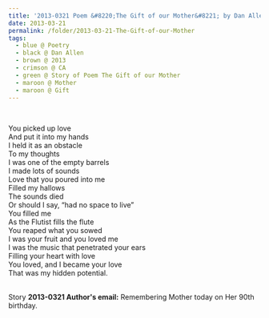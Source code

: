 ```yaml
---
title: '2013-0321 Poem &#8220;The Gift of our Mother&#8221; by Dan Allen'
date: 2013-03-21
permalink: /folder/2013-03-21-The-Gift-of-our-Mother
tags:
  - blue @ Poetry
  - black @ Dan Allen
  - brown @ 2013
  - crimson @ CA
  - green @ Story of Poem The Gift of our Mother
  - maroon @ Mother
  - maroon @ Gift
---
```


<br>

<p>
You picked up love<br>
And put it into my hands<br>
I held it as an obstacle<br>
To my thoughts<br>
I was one of the empty barrels<br>
I made lots of sounds<br>
Love that you poured into me<br>
Filled my hallows<br>
The sounds died<br>
Or should I say, “had no space to live”<br>
You filled me<br>
As the Flutist fills the flute<br>
You reaped what you sowed<br>
I was your fruit and you loved me<br>
I was the music that penetrated your ears<br>
Filling your heart with love<br>
You loved, and I became your love<br>
That was my hidden potential.<br>
</p>

<br>

<wave-list>
<list-title color="DarkSeaGreen" width="40">Story</list-title>
  <list-item color="BlanchedAlmond"  width="280"><b>2013-0321 Author's email:</b> Remembering Mother today on Her 90th birthday.</list-item>
</wave-list>

